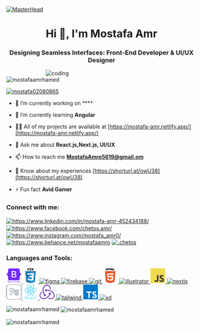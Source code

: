[![MasterHead](https://i.imgur.com/x8GLl0y.png)](https://mostafa-amr.netlify.app/)
<h1 align="center">Hi 👋, I'm Mostafa Amr</h1>
<h3 align="center">Designing Seamless Interfaces: Front-End Developer & UI/UX Designer</h3>
<img align="right" alt="coding" width="400" src="https://img.getimg.ai/generated/img-mor154uexcMeycceuCC46.jpeg">
<p align="left"> <img src="https://komarev.com/ghpvc/?username=mostafaamrhamed&label=Profile%20views&color=0e75b6&style=flat" alt="mostafaamrhamed" /> </p>

<p align="left"> <a href="https://twitter.com/mostafa02080865" target="blank"><img src="https://img.shields.io/twitter/follow/mostafa02080865?logo=twitter&style=for-the-badge" alt="mostafa02080865" /></a> </p>

- 🔭 I’m currently working on ****

- 🌱 I’m currently learning **Angular**

- 👨‍💻 All of my projects are available at [https://mostafa-amr.netlify.app/](https://mostafa-amr.netlify.app/)

- 💬 Ask me about **React.js,Next.js, UI/UX**

- 📫 How to reach me **MostafaAmro5619@gmail.om**

- 📄 Know about my experiences [https://shorturl.at/owU38](https://shorturl.at/owU38)

- ⚡ Fun fact **Avid Gamer**

<h3 align="left">Connect with me:</h3>
<p align="left">
<a href="https://www.linkedin.com/in/mostafa-amr-452434188/" target="blank"><img align="center" src="https://raw.githubusercontent.com/rahuldkjain/github-profile-readme-generator/master/src/images/icons/Social/linked-in-alt.svg" alt="https://www.linkedin.com/in/mostafa-amr-452434188/" height="30" width="40" /></a>
<a href="https://www.facebook.com/chetos.amr/" target="blank"><img align="center" src="https://raw.githubusercontent.com/rahuldkjain/github-profile-readme-generator/master/src/images/icons/Social/facebook.svg" alt="https://www.facebook.com/chetos.amr/" height="30" width="40" /></a>
<a href="https://www.instagram.com/mostafa_amr0/" target="blank"><img align="center" src="https://raw.githubusercontent.com/rahuldkjain/github-profile-readme-generator/master/src/images/icons/Social/instagram.svg" alt="https://www.instagram.com/mostafa_amr0/" height="30" width="40" /></a>
<a href="https://www.behance.net/mostafaamro" target="blank"><img align="center" src="https://raw.githubusercontent.com/rahuldkjain/github-profile-readme-generator/master/src/images/icons/Social/behance.svg" alt="https://www.behance.net/mostafaamro" height="30" width="40" /></a>
<a href="https://discord.gg/.chetos" target="blank"><img align="center" src="https://raw.githubusercontent.com/rahuldkjain/github-profile-readme-generator/master/src/images/icons/Social/discord.svg" alt=".chetos" height="30" width="40" /></a>
</p>

<h3 align="left">Languages and Tools:</h3>
<p align="left"> <a href="https://getbootstrap.com" target="_blank" rel="noreferrer"> <img src="https://raw.githubusercontent.com/devicons/devicon/master/icons/bootstrap/bootstrap-plain-wordmark.svg" alt="bootstrap" width="40" height="40"/> </a> <a href="https://www.w3schools.com/css/" target="_blank" rel="noreferrer"> <img src="https://raw.githubusercontent.com/devicons/devicon/master/icons/css3/css3-original-wordmark.svg" alt="css3" width="40" height="40"/> </a> <a href="https://www.figma.com/" target="_blank" rel="noreferrer"> <img src="https://www.vectorlogo.zone/logos/figma/figma-icon.svg" alt="figma" width="40" height="40"/> </a> <a href="https://firebase.google.com/" target="_blank" rel="noreferrer"> <img src="https://www.vectorlogo.zone/logos/firebase/firebase-icon.svg" alt="firebase" width="40" height="40"/> </a> <a href="https://git-scm.com/" target="_blank" rel="noreferrer"> <img src="https://www.vectorlogo.zone/logos/git-scm/git-scm-icon.svg" alt="git" width="40" height="40"/> </a> <a href="https://www.w3.org/html/" target="_blank" rel="noreferrer"> <img src="https://raw.githubusercontent.com/devicons/devicon/master/icons/html5/html5-original-wordmark.svg" alt="html5" width="40" height="40"/> </a> <a href="https://www.adobe.com/in/products/illustrator.html" target="_blank" rel="noreferrer"> <img src="https://www.vectorlogo.zone/logos/adobe_illustrator/adobe_illustrator-icon.svg" alt="illustrator" width="40" height="40"/> </a> <a href="https://developer.mozilla.org/en-US/docs/Web/JavaScript" target="_blank" rel="noreferrer"> <img src="https://raw.githubusercontent.com/devicons/devicon/master/icons/javascript/javascript-original.svg" alt="javascript" width="40" height="40"/> </a> <a href="https://nextjs.org/" target="_blank" rel="noreferrer"> <img src="https://cdn.worldvectorlogo.com/logos/nextjs-2.svg" alt="nextjs" width="40" height="40"/> </a> <a href="https://www.photoshop.com/en" target="_blank" rel="noreferrer"> <img src="https://raw.githubusercontent.com/devicons/devicon/master/icons/photoshop/photoshop-line.svg" alt="photoshop" width="40" height="40"/> </a> <a href="https://reactjs.org/" target="_blank" rel="noreferrer"> <img src="https://raw.githubusercontent.com/devicons/devicon/master/icons/react/react-original-wordmark.svg" alt="react" width="40" height="40"/> </a> <a href="https://redux.js.org" target="_blank" rel="noreferrer"> <img src="https://raw.githubusercontent.com/devicons/devicon/master/icons/redux/redux-original.svg" alt="redux" width="40" height="40"/> </a> <a href="https://tailwindcss.com/" target="_blank" rel="noreferrer"> <img src="https://www.vectorlogo.zone/logos/tailwindcss/tailwindcss-icon.svg" alt="tailwind" width="40" height="40"/> </a> <a href="https://www.typescriptlang.org/" target="_blank" rel="noreferrer"> <img src="https://raw.githubusercontent.com/devicons/devicon/master/icons/typescript/typescript-original.svg" alt="typescript" width="40" height="40"/> </a> <a href="https://www.adobe.com/products/xd.html" target="_blank" rel="noreferrer"> <img src="https://cdn.worldvectorlogo.com/logos/adobe-xd.svg" alt="xd" width="40" height="40"/> </a> </p>

<p><img align="left" src="https://github-readme-stats.vercel.app/api/top-langs?username=mostafaamrhamed&show_icons=true&locale=en&layout=compact" alt="mostafaamrhamed" /></p>

<p>&nbsp;<img align="center" src="https://github-readme-stats.vercel.app/api?username=mostafaamrhamed&show_icons=true&locale=en" alt="mostafaamrhamed" /></p>

<p><img align="center" src="https://github-readme-streak-stats.herokuapp.com/?user=mostafaamrhamed&" alt="mostafaamrhamed" /></p>
